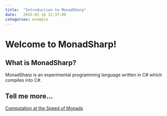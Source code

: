 ```yaml
---
title:  "Introduction to MonadSharp"
date:   2015-02-16 22:37:00
categories: example
---
```


Welcome to MonadSharp!
=======



## What is MonadSharp? ##
MonadSharp is an experimental programming language written in C# which compiles into C#. 

## Tell me more... ##
[Computation at the Speed of Monads](http://rixianopentech.github.io/MonadSharp/Documents/ComputationAtTheSpeedOfMonadsPaper.pdf)

